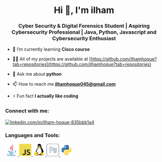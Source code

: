 <h1 align="center">Hi 👋, I'm ilham</h1>
<h3 align="center">Cyber Security & Digital Forensics Student | Aspiring Cybersecurity Professional | Java, Python, Javascript and Cybersecurity Enthusiast</h3>

- 🌱 I’m currently learning **Cisco course**

- 👨‍💻 All of my projects are available at [https://github.com/ilhamhoque?tab=repositories](https://github.com/ilhamhoque?tab=repositories)

- 💬 Ask me about **python**

- 📫 How to reach me **ilhamhoque045@gmail.com**

- ⚡ Fun fact **I actually like coding**

<h3 align="left">Connect with me:</h3>
<p align="left">
<a href="https://linkedin.com/in/linkedin.com/in/ilham-hoque-835bbb1a4" target="blank"><img align="center" src="https://raw.githubusercontent.com/rahuldkjain/github-profile-readme-generator/master/src/images/icons/Social/linked-in-alt.svg" alt="linkedin.com/in/ilham-hoque-835bbb1a4" height="30" width="40" /></a>
</p>

<h3 align="left">Languages and Tools:</h3>
<p align="left"> <a href="https://www.java.com" target="_blank" rel="noreferrer"> <img src="https://raw.githubusercontent.com/devicons/devicon/master/icons/java/java-original.svg" alt="java" width="40" height="40"/> </a> <a href="https://developer.mozilla.org/en-US/docs/Web/JavaScript" target="_blank" rel="noreferrer"> <img src="https://raw.githubusercontent.com/devicons/devicon/master/icons/javascript/javascript-original.svg" alt="javascript" width="40" height="40"/> </a> <a href="https://www.linux.org/" target="_blank" rel="noreferrer"> <img src="https://raw.githubusercontent.com/devicons/devicon/master/icons/linux/linux-original.svg" alt="linux" width="40" height="40"/> </a> <a href="https://www.photoshop.com/en" target="_blank" rel="noreferrer"> <img src="https://raw.githubusercontent.com/devicons/devicon/master/icons/photoshop/photoshop-line.svg" alt="photoshop" width="40" height="40"/> </a> <a href="https://www.python.org" target="_blank" rel="noreferrer"> <img src="https://raw.githubusercontent.com/devicons/devicon/master/icons/python/python-original.svg" alt="python" width="40" height="40"/> </a> </p>
